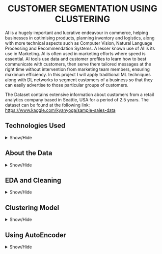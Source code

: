  <h1 align='center'>CUSTOMER SEGMENTATION USING CLUSTERING</h1> 

AI is a hugely important and lucrative endeavour in commerce, helping businesses in optimising products, planning inventory and logistics, along with more technical aspects such as Computer Vision, Natural Language Processing and Recommendation Systems. A lesser known use of AI is its use in Marketing. AI is often used in marketing efforts where speed is essential. AI tools use data and customer profiles to learn how to best communicate with customers, then serve them tailored messages at the right time without intervention from marketing team members, ensuring maximum efficiency. In this project I will apply traditional ML techniques along with DL networks to segment customers of a business so that they can easily advertise to those particular groups of customers. 

The Dataset contains extensive information about customers from a retail analytics company based in Seattle, USA for a period of 2.5 years. The dataset can be found at the following link: https://www.kaggle.com/kyanyoga/sample-sales-data

## Technologies Used

<details>
<a name="Technologies_Used"></a>
<summary>Show/Hide</summary>
<br>
 
 * **Python**
 * **Pandas**
 * **Numpy**
 * **Seaborn**
 * **Matplotlib**
 * **Plotly**
 * **CV2**
 * **Tensorflow 2.0**
 * **Keras**
 * **Sci-kit Learn**
 * **Google Collab**
 </details>
 
 ## About the Data
 
 <details>
<a name="Technologies_Used"></a>
<summary>Show/Hide</summary>
<br>
 
The dataset contains 2,823 rows and 25 columns. The 25 columns contain order information such as order number, price, order date and status of the order etc. It also contains information about the customer such as the address, state, country, phone number etc. Due to such a wide variety of columns the dataset contains many datatypes. I converted the order date from the _object_ datatype to _datetime64_ datatype using a pandas module. One good practice is to actually take a look at the dataset, this is called a sanity check. Below you can see all the datatypes and the total number of null values in each column.
 
 <h5 align="center">Datatypes and Number of Null Values in Dataset</h5>
<p align="center">
  <img src="https://github.com/CSmahesh04/Customer_Segmentation_Cluster/blob/main/Images/Capture.PNG" width=400 height=500>
</p>
 
Since there are more than 50% of the values missing in the columns Addressline2 and State, it is best if we drop these columns. Along with these, columns such as Addressline1, Phone, Contact First Name, Contact last Name, Customer Name, Postal Code and Order Number are not useful in segmenting customers based on their features. So we drop these columns as well. Now we have a clean dataset which contains useful features for finding a pattern among customers.
</details>

 ## EDA and Cleaning
 
 <details>
<a name="Technologies_Used"></a>
<summary>Show/Hide</summary>
<br>
 
 The territory column interested me. The unique values of that column are EMEA, Japan and APAC, along with null values. Upon further inspection I found out that all null value rows in column Territory are orders from countries USA or Canada. So I replaced the null values with CUSA, the Canada-US trade region. With this there are no null values in our dataset. I then use the **Plotly** library to make interactive bar graphs for a few columns to see the distribution among them. We can see that the **Status** column is heavily disproportionate with the 'Shipped" status having 20X more entries than all the rest combined. Such imbalanced features can ruin the performance of a model, so the **Status** column is dropped. Below are the bar graphs:
 
 <h5 align="center">Categorical Features</h5>
<p align="center">
  <img src="https://github.com/CSmahesh04/Customer_Segmentation_Cluster/blob/main/Images/bar1.png" width=900 height=550>
</p>

<p align="center">
  <img src="https://github.com/CSmahesh04/Customer_Segmentation_Cluster/blob/main/Images/bar2.png" width=900 height=550>
</p>

<p align="center">
  <img src="https://github.com/CSmahesh04/Customer_Segmentation_Cluster/blob/main/Images/bar3.png" width=900 height=550>
</p>

<p align="center">
  <img src="https://github.com/CSmahesh04/Customer_Segmentation_Cluster/blob/main/Images/bar4.png" width=900 height=550>
</p>

 All the above columns are categorical variables. We need to replace the string values with one hot encoded values. Do achieve this I utilized the _get_dummies_ module in **Pandas**. This increased the total number of columns from 9 to 39. The **PRODUCTCODE** column has 109 unique values, so using the same method will give an additional 108 columns which is bad, we need to avoid the curse of dimensionality. Below is the dataset after converting columns into dummies:
 
 <h5 align="center">Dataset with Dummified Features</h5>
<p align="center">
  <img src="https://github.com/CSmahesh04/Customer_Segmentation_Cluster/blob/main/Images/dataset_dummy.PNG" width=900, height=500>
</p>
 
 Next I wanted to check how the sales were divided based on the column **ORDERDATE**. From the below line graph it can be seen that most of the sales happen in the months of November and December. This information is more easily available in column **MONTH_ID**. So I will be dropping the **ORDERDATE** column so as to decrease the risk of collinearity. Also the column **QTR_ID** seems to contain redundant information. So it will also be dropped.
 
 <h5 align="center">Line Plot of Sales V Date</h5>
<p align="center">
  <img src="https://github.com/CSmahesh04/Customer_Segmentation_Cluster/blob/main/Images/line.png" width=750 height= 500>
</p>
 
To analyze the frequency distribution of the dataset I plotted the below distplots for the following columns: **QUANTITYORDERED**, **SALES**, **PRICEEACH**, **MONTH_ID**, **MSRP**, **PRODUCTCODE**. 

<h5 align="center">Distplots of Features</h5>
<p align="center">
  <img src="https://github.com/CSmahesh04/Customer_Segmentation_Cluster/blob/main/Images/dist1.png" width=800 height=650>
</p>

<p align="center">
  <img src="https://github.com/CSmahesh04/Customer_Segmentation_Cluster/blob/main/Images/dist2.png" width=800 height=650>
</p>

<p align="center">
  <img src="https://github.com/CSmahesh04/Customer_Segmentation_Cluster/blob/main/Images/dist3.png" width=800 height=650>
</p>

<p align="center">
  <img src="https://github.com/CSmahesh04/Customer_Segmentation_Cluster/blob/main/Images/dist4.png" width=800 height=650>
</p>

<p align="center">
  <img src="https://github.com/CSmahesh04/Customer_Segmentation_Cluster/blob/main/Images/dist5.png" width=800 height=650>
</p>

<p align="center">
  <img src="https://github.com/CSmahesh04/Customer_Segmentation_Cluster/blob/main/Images/dist6.png" width=800 height=650>
</p>

Next I use my favourite function in **Seaborn**, the _pairplot_ function. This plots all the columns against each other and it is easy to see any hidden pattern missed from just looking at heatmaps and correlation tables. From the below table I realized that:

1. There's a trend between **SALES** and **QUANTITYORDERED**
2. There's a trend between **MSRP** ad **PRICEEACH**
3. It seems that there is a growth in sales as years progress, which is a good sign for a company.

<h5 align="center">Pairplot of Features</h5>
<p align="center">
  <img src="https://github.com/CSmahesh04/Customer_Segmentation_Cluster/blob/main/Images/pairplot.PNG" width=800 height=700>
</p>
</details>

## Clustering Model

<details>
<a name="Technologies_Used"></a>
<summary>Show/Hide</summary>
<br>
 
K-Means clustering is one of the best clustering algorithms around. It uses the euclidean distances between the data points among the feature space to cluster data points accordingly. The only hyperparameter to set is the number of cluster parameters. This can be found by running a for loop to get the score of each cluster group and using the elbow method to determine the optimal number clusters. Below we can see that the elbow isn't very clear, but around cluster 5 seems to be where it is.

<h5 align="center">Elbow Plot of K Means</h5>
<p align="center">
  <img src="https://github.com/CSmahesh04/Customer_Segmentation_Cluster/blob/main/Images/elbow1.PNG" width=600>
</p>

So we run the KMeans algorithm again to segment the full dataset into 5 clusters. Using the scaler inverse function on the cluster centres, gives us the values on how the clusters were formed. From the pic below we can say that each cluster has at least one defining trait seen by the scaler inverse table. These are:

1. **Cluster 0**: These customers buy items in high quantity at around 47 and they buy items in all price ranges but lean more towards the higher end. This group gives the highest total of all groups.
2. **Cluster 1**: This group represents customers who buy items in varying quantities around 35, they tend to buy high price items around 96. Their sales is bit better average ~4435, they buy products with second highest MSRP of around 133.
3. **Cluster 2**: This group represents customers who buy items in low quantity around 30. They tend to buy low price items around 68. Their sales around 2044, is lower than other clusters and they are extremely active around the holiday season. They buy products with low MSRP of around 75. 
4. **Cluster 3**: This group represents customers who are only active during the holidays. They buy in lower quantities around 35, but they tend to buy average price items around 86. They also correspond to lower total sales around 3673, they tend to buy items with MSRP around 102. 
5. **Cluster 4**:  This group represents customers who buy items in varying quantities around 39, they tend to buy average price items around 94. Their sales were around 4280. 

<h5 align="center">Table of Scaler Inverse Cluster Centres</h5>
<p align="center">
  <img src="https://github.com/CSmahesh04/Customer_Segmentation_Cluster/blob/main/Images/centres1.PNG" width=930 height=400>
</p>

The above inferences can be made from the table above. The graphs below show the different columns in the dataset with respect to the cluster they are in. They match up with the inferences up above.

<h5 align="center">Features According to Clusters</h5>
<p align="center">
  <img src="https://github.com/CSmahesh04/Customer_Segmentation_Cluster/blob/main/Images/col1.PNG" width=950>
</p>

<p align="center">
  <img src="https://github.com/CSmahesh04/Customer_Segmentation_Cluster/blob/main/Images/col2.PNG" width=950>
</p>

<p align="center">
  <img src="https://github.com/CSmahesh04/Customer_Segmentation_Cluster/blob/main/Images/col3.PNG" width=950>
</p>

To better understand how the clusters are formed, I will the 5 clusters in a 3-D space using **Plotly**. But since there are 39 feature columns in our dataset, it is not possible to visualize them in just a 3-D space without dimensionality reduction. So, I utilized the Principal Component Analysis (PCA) to reduce the dimensions from the original 39 to just 3. PCA is an unsupervised machine learning algorithm which reduces the dimensions of the data given but tries to keep the information unchanged. It does this by finding a new set of features called components which contain most of the information in the big feature space. The graph below is actually interactive thanks to **Plotly**, but README.md only allows static images.

<h5 align="center">3D Plot of Clusters</h5>
<p align="center">
  <img src="https://github.com/CSmahesh04/Customer_Segmentation_Cluster/blob/main/Images/kmeans.png" width=1200 height=400>
</p>
</details>

## Using AutoEncoder
<details>
<a name="Technologies_Used"></a>
<summary>Show/Hide</summary>
<br>
 
I utilized Autoencoders to reduce the total number of features, while retaining the information, before applying a clustering algorithm. This led to a better performance by both K-Means and BIRCH clustering algorithms. Autoencoders do this by adding a bottleneck in the network, so this forces the network to compress whatever the input is given to it. This led to a simpler elbow method where the optimal number of clusters seem to be 3 not 5. This can be seen below:

<h5 align="center">Elbow Plot of K Means after Encoding</h5>
<p align="center">
  <img src="https://github.com/CSmahesh04/Customer_Segmentation_Cluster/blob/main/Images/elbow2.PNG" width=600>
</p>

Applying the KMeans algorithm again on the reduced dataset we can see that the model performed much better. By performing the inverse transform on cluster centres, we can see that each cluster has a few defining traits. These traits can also be seen in the graphs below where all columns have been plotted with respect to the clusters.

1. **Cluster 0**: This group represents customers who buy items in high quantity(47), they usually buy items with high prices(99). They bring-in more sales than other clusters. They are mostly active through out the year. They usually buy products corresponding to product code 10-90. They buy products with high mrsp(158).
2. **Cluster 1**: This group represents customers who buy items in average quantity(37) and they buy tend to buy high price items(95). They bring-in average sales(4398) and they are active all around the year.They are the highest buyers of products corresponding to product code 0-10 and 90-100.Also they prefer to buy products with high MSRP(115).
3. **Cluster 2**: This group represents customers who buy items in small quantity(30), they tend to buy low price items(69). They correspond to the lowest total sale(2061) and they are active all around the year.They are the highest buyers of products corresponding to product code 0-20 and 100-110  they then to buy products with low MSRP(77).

<h5 align="center">Features According to Clusters</h5>
<p align="center">
  <img src="https://github.com/CSmahesh04/Customer_Segmentation_Cluster/blob/main/Images/2col1.PNG" width=950>
</p>

<p align="center">
  <img src="https://github.com/CSmahesh04/Customer_Segmentation_Cluster/blob/main/Images/2col2.PNG" width=950>
</p>

<p align="center">
  <img src="https://github.com/CSmahesh04/Customer_Segmentation_Cluster/blob/main/Images/2col3.PNG" width=950>
</p>

I used PCA to again decrease the total dimensions of the data so it is easier to visualize. Below is the image of clusters by Kmeans:

<h5 align="center">3D Plot of Clusters</h5>
<p align="center">
  <img src="https://github.com/CSmahesh04/Customer_Segmentation_Cluster/blob/main/Images/kmeans_auto.png" width=1200 height=450>
</p>

Below is the picture of clusters by BIRCH:

<h5 align="center">3D Plot of Clusters: BIRCH</h5>
<p align="center">
  <img src="https://github.com/CSmahesh04/Customer_Segmentation_Cluster/blob/main/Images/BIRCH.png" width=1400 height=350>
</p>
 </details>
